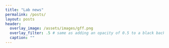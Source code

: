 ```yaml
---
title: "Lab news"
permalink: /posts/
layout: posts
header:
  overlay_image: /assets/images/gff.png
  overlay_filter: .5 # same as adding an opacity of 0.5 to a black background
  caption: ""
---
```

